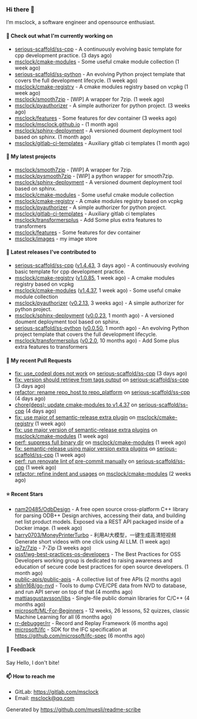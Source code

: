 ### Hi there 👋

I’m msclock, a software engineer and opensource enthusiast.

#### 👷 Check out what I'm currently working on

- [serious-scaffold/ss-cpp](https://github.com/serious-scaffold/ss-cpp) - A continuously evolving basic template for cpp development practice. (3 days ago)
- [msclock/cmake-modules](https://github.com/msclock/cmake-modules) - Some useful cmake module collection (1 week ago)
- [serious-scaffold/ss-python](https://github.com/serious-scaffold/ss-python) - An evolving Python project template that covers the full development lifecycle. (1 week ago)
- [msclock/cmake-registry](https://github.com/msclock/cmake-registry) - A cmake modules registry based on vcpkg (1 week ago)
- [msclock/smooth7zip](https://github.com/msclock/smooth7zip) - [WIP] A wrapper for 7zip. (1 week ago)
- [msclock/pyauthorizer](https://github.com/msclock/pyauthorizer) - A simple authorizer for python project. (3 weeks ago)
- [msclock/features](https://github.com/msclock/features) - Some features for dev container (3 weeks ago)
- [msclock/msclock.github.io](https://github.com/msclock/msclock.github.io) -  (1 month ago)
- [msclock/sphinx-deployment](https://github.com/msclock/sphinx-deployment) - A versioned doument deployment tool based on sphinx. (1 month ago)
- [msclock/gitlab-ci-templates](https://github.com/msclock/gitlab-ci-templates) - Auxiliary gitlab ci templates (1 month ago)

#### 🌱 My latest projects

- [msclock/smooth7zip](https://github.com/msclock/smooth7zip) - [WIP] A wrapper for 7zip.
- [msclock/pysmooth7zip](https://github.com/msclock/pysmooth7zip) - [WIP] a python wrapper for smooth7zip.
- [msclock/sphinx-deployment](https://github.com/msclock/sphinx-deployment) - A versioned doument deployment tool based on sphinx.
- [msclock/cmake-modules](https://github.com/msclock/cmake-modules) - Some useful cmake module collection
- [msclock/cmake-registry](https://github.com/msclock/cmake-registry) - A cmake modules registry based on vcpkg
- [msclock/pyauthorizer](https://github.com/msclock/pyauthorizer) - A simple authorizer for python project.
- [msclock/gitlab-ci-templates](https://github.com/msclock/gitlab-ci-templates) - Auxiliary gitlab ci templates
- [msclock/transformersplus](https://github.com/msclock/transformersplus) - Add Some plus extra features to transformers
- [msclock/features](https://github.com/msclock/features) - Some features for dev container
- [msclock/images](https://github.com/msclock/images) - my image store

#### 🔭 Latest releases I've contributed to

- [serious-scaffold/ss-cpp](https://github.com/serious-scaffold/ss-cpp) ([v1.4.43](https://github.com/serious-scaffold/ss-cpp/releases/tag/v1.4.43), 3 days ago) - A continuously evolving basic template for cpp development practice.
- [msclock/cmake-registry](https://github.com/msclock/cmake-registry) ([v1.0.85](https://github.com/msclock/cmake-registry/releases/tag/v1.0.85), 1 week ago) - A cmake modules registry based on vcpkg
- [msclock/cmake-modules](https://github.com/msclock/cmake-modules) ([v1.4.37](https://github.com/msclock/cmake-modules/releases/tag/v1.4.37), 1 week ago) - Some useful cmake module collection
- [msclock/pyauthorizer](https://github.com/msclock/pyauthorizer) ([v0.2.13](https://github.com/msclock/pyauthorizer/releases/tag/v0.2.13), 3 weeks ago) - A simple authorizer for python project.
- [msclock/sphinx-deployment](https://github.com/msclock/sphinx-deployment) ([v0.0.23](https://github.com/msclock/sphinx-deployment/releases/tag/v0.0.23), 1 month ago) - A versioned doument deployment tool based on sphinx.
- [serious-scaffold/ss-python](https://github.com/serious-scaffold/ss-python) ([v0.0.50](https://github.com/serious-scaffold/ss-python/releases/tag/v0.0.50), 1 month ago) - An evolving Python project template that covers the full development lifecycle.
- [msclock/transformersplus](https://github.com/msclock/transformersplus) ([v0.2.0](https://github.com/msclock/transformersplus/releases/tag/v0.2.0), 10 months ago) - Add Some plus extra features to transformers

#### 🔨 My recent Pull Requests

- [fix: use_codeql does not work](https://github.com/serious-scaffold/ss-cpp/pull/251) on [serious-scaffold/ss-cpp](https://github.com/serious-scaffold/ss-cpp) (3 days ago)
- [fix: version should retrieve from tags output](https://github.com/serious-scaffold/ss-cpp/pull/250) on [serious-scaffold/ss-cpp](https://github.com/serious-scaffold/ss-cpp) (3 days ago)
- [refactor: rename repo_host to repo_platform](https://github.com/serious-scaffold/ss-cpp/pull/249) on [serious-scaffold/ss-cpp](https://github.com/serious-scaffold/ss-cpp) (4 days ago)
- [chore(deps): update cmake-modules to v1.4.37](https://github.com/serious-scaffold/ss-cpp/pull/248) on [serious-scaffold/ss-cpp](https://github.com/serious-scaffold/ss-cpp) (4 days ago)
- [fix: use major of semantic-release extra plugin](https://github.com/msclock/cmake-registry/pull/127) on [msclock/cmake-registry](https://github.com/msclock/cmake-registry) (1 week ago)
- [fix: use major version of semantic-release extra plugins](https://github.com/msclock/cmake-modules/pull/106) on [msclock/cmake-modules](https://github.com/msclock/cmake-modules) (1 week ago)
- [perf: suppress full binary dir](https://github.com/msclock/cmake-modules/pull/105) on [msclock/cmake-modules](https://github.com/msclock/cmake-modules) (1 week ago)
- [fix: semantic-release using major version extra plugins](https://github.com/serious-scaffold/ss-cpp/pull/242) on [serious-scaffold/ss-cpp](https://github.com/serious-scaffold/ss-cpp) (1 week ago)
- [perf: run renovate lint of pre-commit manually](https://github.com/serious-scaffold/ss-cpp/pull/241) on [serious-scaffold/ss-cpp](https://github.com/serious-scaffold/ss-cpp) (1 week ago)
- [refactor: refine indent and usages](https://github.com/msclock/cmake-modules/pull/104) on [msclock/cmake-modules](https://github.com/msclock/cmake-modules) (2 weeks ago)

#### ⭐ Recent Stars

- [nam20485/OdbDesign](https://github.com/nam20485/OdbDesign) - A free open source cross-platform C&#43;&#43; library for parsing ODB&#43;&#43; Design archives, accessing their data, and building net list product models. Exposed via a REST API packaged inside of a Docker image. (1 week ago)
- [harry0703/MoneyPrinterTurbo](https://github.com/harry0703/MoneyPrinterTurbo) - 利用AI大模型，一键生成高清短视频 Generate short videos with one click using AI LLM. (1 week ago)
- [ip7z/7zip](https://github.com/ip7z/7zip) - 7-Zip (3 weeks ago)
- [ossf/wg-best-practices-os-developers](https://github.com/ossf/wg-best-practices-os-developers) - The Best Practices for OSS Developers working group is dedicated to raising awareness and education of secure code best practices for open source developers. (1 month ago)
- [public-apis/public-apis](https://github.com/public-apis/public-apis) - A collective list of free APIs (2 months ago)
- [shlin168/go-nvd](https://github.com/shlin168/go-nvd) - Tools to dump CVE/CPE data from NVD to database, and run API server on top of that (4 months ago)
- [mattiasgustavsson/libs](https://github.com/mattiasgustavsson/libs) - Single-file public domain libraries for C/C&#43;&#43; (4 months ago)
- [microsoft/ML-For-Beginners](https://github.com/microsoft/ML-For-Beginners) - 12 weeks, 26 lessons, 52 quizzes, classic Machine Learning for all (6 months ago)
- [rr-debugger/rr](https://github.com/rr-debugger/rr) - Record and Replay Framework (6 months ago)
- [microsoft/ifc](https://github.com/microsoft/ifc) - SDK for the IFC specification at https://github.com/microsoft/ifc-spec (6 months ago)

#### 💬 Feedback

Say Hello, I don't bite!

#### 📫 How to reach me

- GitLab: https://gitlab.com/msclock
- Email: msclock@qq.com

Generated by https://github.com/muesli/readme-scribe
